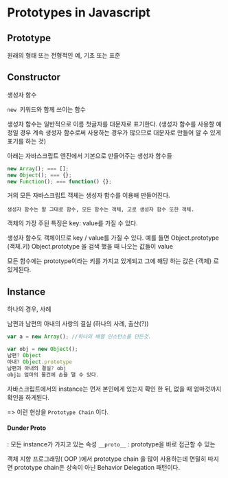 # Prototypes in Javascript

## Prototype

원래의 형태 또는 전형적인 예, 기초 또는 표준



## Constructor

생성자 함수

`new`  키워드와 함께 쓰이는 함수

생성자 함수는 일반적으로 이름 첫글자를 대문자로 표기한다. (생성자 함수를 사용할 예정일 경우 계속 생성자 함수로써 사용하는 경우가 많으므로 대문자로 만들어 알 수 있게 표기를 하는 것)

아래는 자바스크립트 엔진에서 기본으로 만들어주는 생성자 함수들

```js
new Array(); === [];
new Object(); === {};
new Function(); === function() {};
```

거의 모든 자바스크립트 객체는 생성자 함수를 이용해 만들어진다.

`생성자 함수는 말 그대로 함수,
모든 함수는 객체,
고로 생성자 함수 또한 객체.`

객체의 가장 주된 특징은 key: value를 가질 수 있다.

생성자 함수도 객체이므로 key / value를 가질 수 있다. 
예를 들면 Object.prototype (객체.키)
Object.prototype 을 검색 했을 때 나오는 값들이 value

모든 함수에는 prototype이라는 키를 가지고 있게되고 그에 해당 하는 값은 {객체} 로 있게된다.



## Instance

하나의 경우, 사례

남편과 남편의 아내의 사랑의 결실 (하나의 사례, 출산(?))

```js
var a = new Array(); //하나의 배열 인스턴스를 만든것.

var obj = new Object();
남편? Object
아내? Object.prototype
남편과 아내의 결실? obj
obj는 엄마의 물건에 손을 댈 수 있다.
```

자바스크립트에서의 instance는 먼저 본인에게 있는지 확인 한 뒤, 없을 때 엄마것까지 확인을 하게된다.

=> 이런 현상을 `Prototype Chain` 이다.



#### Dunder Proto

: 모든 instance가 가지고 있는 속성
`__proto__` : prototype을 바로 접근할 수 있는

객체 지향 프로그래밍( OOP )에서 prototype chain 을 많이 사용하는데 면밀히 따지면 prototype chain은 상속이 아닌 Behavior Delegation 패턴이다.

